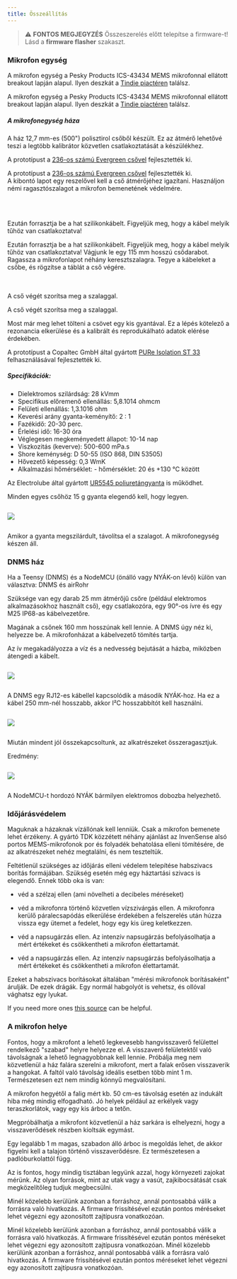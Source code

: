 ```yaml
---
title: Összeállítás
---
```

> ⚠️ **FONTOS MEGJEGYZÉS**
Összeszerelés előtt telepítse a firmware-t!
Lásd a __firmware flasher__ szakaszt.


### Mikrofon egység

A mikrofon egység a Pesky Products ICS-43434 MEMS mikrofonnal ellátott breakout lapján alapul. Ilyen deszkát a [Tindie piactéren](https://www.tindie.com/products/onehorse/ics43434-i2s-digital-microphone/) találsz.

A mikrofon egység a Pesky Products ICS-43434 MEMS mikrofonnal ellátott breakout lapján alapul. Ilyen deszkát a [Tindie piactéren](https://www.tindie.com/products/onehorse/ics43434-i2s-digital-microphone/) találsz.


##### A mikrofonegység háza
A ház 12,7 mm-es (500") polisztirol csőből készült. Ez az átmérő lehetővé teszi a legtöbb kalibrátor közvetlen csatlakoztatását a készülékhez.

A prototípust a [236-os számú Evergreen csővel](https://evergreenscalemodels.com/products/236-500-12-7mm-od-white-polystyrene-tubing) fejlesztették ki.

A prototípust a [236-os számú Evergreen csővel](https://evergreenscalemodels.com/products/236-500-12-7mm-od-white-polystyrene-tubing) fejlesztették ki.
<br>
A kibontó lapot egy reszelővel kell a cső átmérőjéhez igazítani. Használjon némi ragasztószalagot a mikrofon bemenetének védelmére.
<br>

<br>
<br>

Ezután forrasztja be a hat szilikonkábelt. Figyeljük meg, hogy a kábel melyik tűhöz van csatlakoztatva!

Ezután forrasztja be a hat szilikonkábelt. Figyeljük meg, hogy a kábel melyik tűhöz van csatlakoztatva!
Vágjunk le egy 115 mm hosszú csődarabot.
<br>
Ragassza a mikrofonlapot néhány keresztszalagra. Tegye a kábeleket a csőbe, és rögzítse a táblát a cső végére.
<br>
<br>
<br>

A cső végét szorítsa meg a szalaggal.

A cső végét szorítsa meg a szalaggal.

Most már meg lehet tölteni a csövet egy kis gyantával. Ez a lépés kötelező a rezonancia elkerülése és a kalibrált és reprodukálható adatok elérése érdekében.

A prototípust a Copaltec GmbH által gyártott [PURe Isolation ST 33](https://www.buerklin.com/en/Polyurethane-cast-resin-black-Copaltec-PURe-Isolation-ST-33/p/12L5900) felhasználásával fejlesztették ki.

##### Specifikációk:
* Dielektromos szilárdság: 28 kVmm
* Specifikus előremenő ellenállás: 5,8.1014 ohmcm
* Felületi ellenállás: 1,3.1016 ohm
* Keverési arány gyanta-keményítő: 2 : 1
* Fazékidő: 20-30 perc.
* Érlelési idő: 16-30 óra
* Véglegesen megkeményedett állapot: 10-14 nap
* Viszkozitás (keverve): 500-600 mPa.s
* Shore keménység: D 50-55 (ISO 868, DIN 53505)
* Hővezető képesség: 0,3 WmK
* Alkalmazási hőmérséklet: - hőmérséklet: 20 és +130 °C között


Az Electrolube által gyártott [UR5545 poliuretángyanta](https://electrolube.com/wp-content/uploads/2019/11/044-UR5545A-SDS1525.pdf) is működhet.

Minden egyes csőhöz 15 g gyanta elegendő kell, hogy legyen.

<img src="..docsdnmsdnms-zajmérés-mikrofon-belső-cső.jpg" style="display:block; margin: 2em 0" loading="lazy">

Amikor a gyanta megszilárdult, távolítsa el a szalagot. A mikrofonegység készen áll.



### DNMS ház

Ha a Teensy (DNMS) és a NodeMCU (önálló vagy NYÁK-on lévő) külön van választva: DNMS és airRohr

Szüksége van egy darab 25 mm átmérőjű csőre (például elektromos alkalmazásokhoz használt cső), egy csatlakozóra, egy 90°-os ívre és egy M25 IP68-as kábelvezetőre.

Magának a csőnek 160 mm hosszúnak kell lennie. A DNMS úgy néz ki, helyezze be. A mikrofonházat a kábelvezető tömítés tartja.

Az ív megakadályozza a víz és a nedvesség bejutását a házba, miközben átengedi a kábelt.

<img src="../docs/dnms/dnms-noise-measuring-housing.jpg" style="margin: 1em 0" loading="lazy"/>

A DNMS egy RJ12-es kábellel kapcsolódik a második NYÁK-hoz. Ha ez a kábel 250 mm-nél hosszabb, akkor I²C hosszabbítót kell használni.

<img src="../docs/dnms/dnms-noise-measuring-sensor-kit.jpg" style="margin: 1em 0" loading="lazy"/>

Miután mindent jól összekapcsoltunk, az alkatrészeket összeragasztjuk.

Eredmény:

<img src="../docs/dnms/dnms-noise-measuring-dn40-result.jpg" style="margin: 1em 0" loading="lazy"/>

A NodeMCU-t hordozó NYÁK bármilyen elektromos dobozba helyezhető.


### Időjárásvédelem

Maguknak a házaknak vízállónak kell lenniük. Csak a mikrofon bemenete lehet érzékeny. A gyártó TDK közzétett néhány ajánlást az InvenSense alsó portos MEMS-mikrofonok por és folyadék behatolása elleni tömítésére, de az alkatrészeket nehéz megtalálni, és nem teszteltük.

Feltétlenül szükséges az időjárás elleni védelem telepítése habszivacs borítás formájában. Szükség esetén még egy háztartási szivacs is elegendő. Ennek több oka is van:
* véd a szélzaj ellen (ami növelheti a decibeles méréseket)
* véd a mikrofonra történő közvetlen vízszivárgás ellen. A mikrofonra kerülő páralecsapódás elkerülése érdekében a felszerelés után húzza vissza egy ütemet a fedelet, hogy egy kis üreg keletkezzen.
* véd a napsugárzás ellen. Az intenzív napsugárzás befolyásolhatja a mért értékeket és csökkentheti a mikrofon élettartamát.

* véd a napsugárzás ellen. Az intenzív napsugárzás befolyásolhatja a mért értékeket és csökkentheti a mikrofon élettartamát.

Ezeket a habszivacs borításokat általában "mérési mikrofonok borításaként" árulják. De ezek drágák. Egy normál habgolyót is vehetsz, és ollóval vághatsz egy lyukat.

If you need more ones [this source](https://de.aliexpress.com/item/32357483926.html?gps-id=pcStoreJustForYou&scm=1007.23125.137358.0&scm_id=1007.23125.137358.0&scm-url=1007.23125.137358.0&pvid=6cc8dfcd-974e-4fde-9dc9-6444c37a9069&spm=a2g0o.store_home.smartJustForYou_148437547.2
) can be helpful.

### A mikrofon helye

Fontos, hogy a mikrofont a lehető legkevesebb hangvisszaverő felülettel rendelkező "szabad" helyre helyezze el. A visszaverő felületektől való távolságnak a lehető legnagyobbnak kell lennie. Próbálja meg nem közvetlenül a ház falára szerelni a mikrofont, mert a falak erősen visszaverik a hangokat.  A faltól való távolság ideális esetben több mint 1 m. Természetesen ezt nem mindig könnyű megvalósítani.

A mikrofon hegyétől a falig mért kb. 50 cm-es távolság esetén az indukált hiba még mindig elfogadható. Jó helyek például az erkélyek vagy teraszkorlátok, vagy egy kis árboc a tetőn.

Megpróbálhatja a mikrofont közvetlenül a ház sarkára is elhelyezni, hogy a visszaverődések részben kioltsák egymást.

Egy legalább 1 m magas, szabadon álló árboc is megoldás lehet, de akkor figyelni kell a talajon történő visszaverődésre. Ez természetesen a padlóburkolattól függ.

Az is fontos, hogy mindig tisztában legyünk azzal, hogy környezeti zajokat mérünk.  Az olyan források, mint az utak vagy a vasút, zajkibocsátását csak megközelítőleg tudjuk megbecsülni.

Minél közelebb kerülünk azonban a forráshoz, annál pontosabbá válik a forrásra való hivatkozás. A firmware frissítésével ezután pontos méréseket lehet végezni egy azonosított zajtípusra vonatkozóan.

Minél közelebb kerülünk azonban a forráshoz, annál pontosabbá válik a forrásra való hivatkozás. A firmware frissítésével ezután pontos méréseket lehet végezni egy azonosított zajtípusra vonatkozóan.
Minél közelebb kerülünk azonban a forráshoz, annál pontosabbá válik a forrásra való hivatkozás. A firmware frissítésével ezután pontos méréseket lehet végezni egy azonosított zajtípusra vonatkozóan.
<br>
<br>
